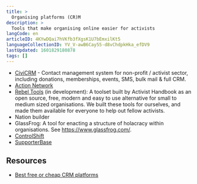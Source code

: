 ```yaml
---
title: >
  Organising platforms (CR)M
description: >
  Tools that make organising online easier for activists
langCode: en
articleID: 4KYwDQai7hVKfb3fXgsK1U7bEmxilKt5
languageCollectionID: YV_V-awB6Cay55-d8vChdpkHka_efDV9
lastUpdated: 1601829180878
tags: []
---
```


-   [CiviCRM](https://civicrm.org/) - Contact management system for non-profit / activist sector, including donations, memberships, events, SMS, bulk mail & full CRM.
-   [Action Network](https://actionnetwork.org/)
-   [Rebel Tools](https://rebel.tools) (in development): A toolset built by Activist Handbook as an open source, free, modern and easy to use alternative for small to medium sized organisations. We built these tools for ourselves, and made them available for everyone to help out fellow activists.
-   Nation builder
-   GlassFrog: A tool for enacting a structure of holacracy within organisations. See https://www.glassfrog.com/.
-   [ControlShift](https://www.controlshiftlabs.com/)
-   [SupporterBase](https://www.supporterbase.com/)

## Resources

-   [Best free or cheap CRM platforms](https://www.ventureharbour.com/best-free-or-cheap-crm-platforms/)

<div></div>